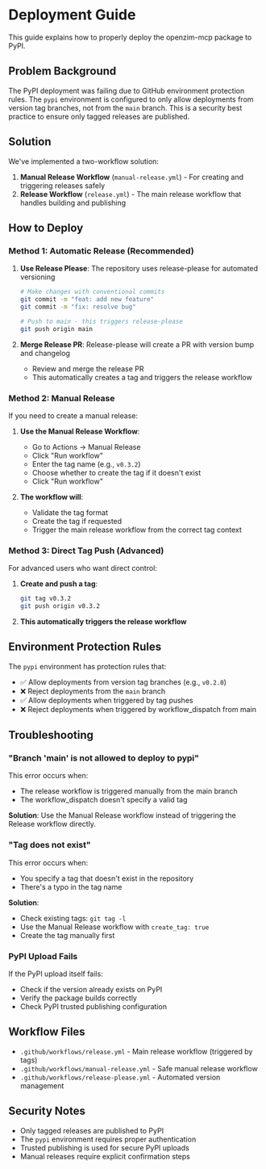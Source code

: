 # Deployment Guide

This guide explains how to properly deploy the openzim-mcp package to PyPI.

## Problem Background

The PyPI deployment was failing due to GitHub environment protection rules. The `pypi` environment is configured to only allow deployments from version tag branches, not from the `main` branch. This is a security best practice to ensure only tagged releases are published.

## Solution

We've implemented a two-workflow solution:

1. **Manual Release Workflow** (`manual-release.yml`) - For creating and triggering releases safely
2. **Release Workflow** (`release.yml`) - The main release workflow that handles building and publishing

## How to Deploy

### Method 1: Automatic Release (Recommended)

1. **Use Release Please**: The repository uses release-please for automated versioning
   ```bash
   # Make changes with conventional commits
   git commit -m "feat: add new feature"
   git commit -m "fix: resolve bug"
   
   # Push to main - this triggers release-please
   git push origin main
   ```

2. **Merge Release PR**: Release-please will create a PR with version bump and changelog
   - Review and merge the release PR
   - This automatically creates a tag and triggers the release workflow

### Method 2: Manual Release

If you need to create a manual release:

1. **Use the Manual Release Workflow**:
   - Go to Actions → Manual Release
   - Click "Run workflow"
   - Enter the tag name (e.g., `v0.3.2`)
   - Choose whether to create the tag if it doesn't exist
   - Click "Run workflow"

2. **The workflow will**:
   - Validate the tag format
   - Create the tag if requested
   - Trigger the main release workflow from the correct tag context

### Method 3: Direct Tag Push (Advanced)

For advanced users who want direct control:

1. **Create and push a tag**:
   ```bash
   git tag v0.3.2
   git push origin v0.3.2
   ```

2. **This automatically triggers the release workflow**

## Environment Protection Rules

The `pypi` environment has protection rules that:
- ✅ Allow deployments from version tag branches (e.g., `v0.2.0`)
- ❌ Reject deployments from the `main` branch
- ✅ Allow deployments when triggered by tag pushes
- ❌ Reject deployments when triggered by workflow_dispatch from main

## Troubleshooting

### "Branch 'main' is not allowed to deploy to pypi"

This error occurs when:
- The release workflow is triggered manually from the main branch
- The workflow_dispatch doesn't specify a valid tag

**Solution**: Use the Manual Release workflow instead of triggering the Release workflow directly.

### "Tag does not exist"

This error occurs when:
- You specify a tag that doesn't exist in the repository
- There's a typo in the tag name

**Solution**: 
- Check existing tags: `git tag -l`
- Use the Manual Release workflow with `create_tag: true`
- Create the tag manually first

### PyPI Upload Fails

If the PyPI upload itself fails:
- Check if the version already exists on PyPI
- Verify the package builds correctly
- Check PyPI trusted publishing configuration

## Workflow Files

- `.github/workflows/release.yml` - Main release workflow (triggered by tags)
- `.github/workflows/manual-release.yml` - Safe manual release workflow
- `.github/workflows/release-please.yml` - Automated version management

## Security Notes

- Only tagged releases are published to PyPI
- The `pypi` environment requires proper authentication
- Trusted publishing is used for secure PyPI uploads
- Manual releases require explicit confirmation steps
